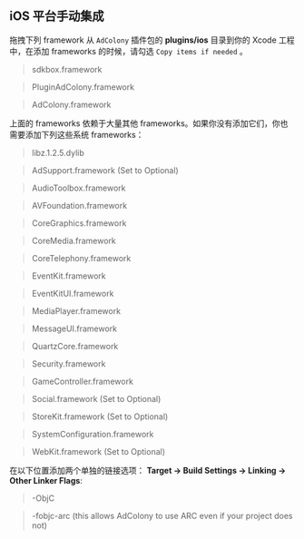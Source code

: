 ## iOS 平台手动集成
拖拽下列 framework 从 `AdColony` 插件包的 __plugins/ios__ 目录到你的 Xcode 工程中，在添加 frameworks 的时候，请勾选 `Copy items if needed` 。

> sdkbox.framework

> PluginAdColony.framework

> AdColony.framework

上面的 frameworks 依赖于大量其他 frameworks。如果你没有添加它们，你也需要添加下列这些系统 frameworks：

> libz.1.2.5.dylib

> AdSupport.framework (Set to Optional)

> AudioToolbox.framework

> AVFoundation.framework

> CoreGraphics.framework

> CoreMedia.framework

> CoreTelephony.framework

> EventKit.framework

> EventKitUI.framework

> MediaPlayer.framework

> MessageUI.framework

> QuartzCore.framework

> Security.framework

> GameController.framework

> Social.framework (Set to Optional)

> StoreKit.framework (Set to Optional)

> SystemConfiguration.framework

> WebKit.framework (Set to Optional)

在以下位置添加两个单独的链接选项：
__Target -> Build Settings -> Linking -> Other Linker Flags__:

> -ObjC

> -fobjc-arc (this allows AdColony to use ARC even if your project does not)
